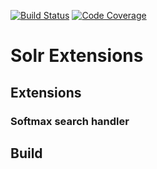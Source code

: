 [![Build Status](https://travis-ci.org/PavlikPolivka/SolrExtensions.svg?branch=master)](https://travis-ci.org/PavlikPolivka/SolrExtensions)
[![Code Coverage](https://img.shields.io/codecov/c/github/PavlikPolivka/SolrExtensions/master.svg)](https://codecov.io/github/PavlikPolivka/SolrExtensions?branch=master)

# Solr Extensions

## Extensions

### Softmax search handler

## Build